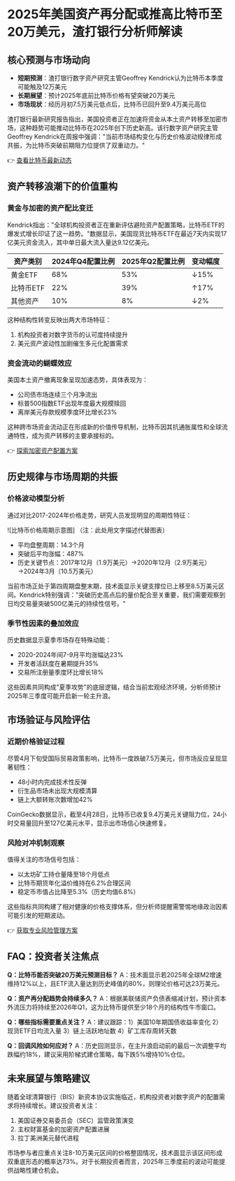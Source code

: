 # 2025年美国资产再分配或推高比特币至20万美元，渣打银行分析师解读

## 核心预测与市场动向

- **短期预测**：渣打银行数字资产研究主管Geoffrey Kendrick认为比特币本季度可能触及12万美元
- **长期展望**：预计2025年底前比特币价格有望突破20万美元
- **市场现状**：经历月初7.5万美元低点后，比特币已回升至9.4万美元高位

渣打银行最新研究报告指出，美国投资者正在加速将资金从本土资产转移至加密市场，这种趋势可能推动比特币在2025年创下历史新高。该行数字资产研究主管Geoffrey Kendrick在周报中强调："当前市场结构变化与历史价格波动规律形成共振，为比特币突破前期阻力位提供了双重动力。"

👉 [查看比特币最新动态](https://bit.ly/okx_welcome)

## 资产转移浪潮下的价值重构

### 黄金与加密的资产配比变迁
Kendrick指出："全球机构投资者正在重新评估避险资产配置策略，比特币ETF的爆发式增长印证了这一趋势。"数据显示，美国现货比特币ETF在最近7天内实现17亿美元资金流入，其中单日最大流入量达9.12亿美元。

| 资产类别 | 2024年Q4配置比例 | 2025年Q2配置比例 | 变动幅度 |
|----------|------------------|------------------|----------|
| 黄金ETF  | 68%              | 53%              | ↓15%     |
| 比特币ETF| 22%              | 39%              | ↑17%     |
| 其他资产 | 10%              | 8%               | ↓2%      |

这种结构性转变反映出两大市场特征：
1. 机构投资者对数字货币的认可度持续提升
2. 美元资产波动性加剧催生多元化配置需求

### 资金流动的蝴蝶效应
美国本土资产撤离现象呈现加速态势，具体表现为：
- 公司债市场连续三个月净流出
- 标普500指数ETF出现年度最大规模赎回
- 离岸美元存款规模季度环比增长23%

这种跨市场资金流动正在形成新的价值传导机制，比特币因其抗通胀属性和全球流通特性，成为资产转移的主要承接标的。

👉 [探索加密资产配置方案](https://bit.ly/okx_welcome)

## 历史规律与市场周期的共振

### 价格波动模型分析
通过对比2017-2024年价格走势，研究人员发现明显的周期性特征：

![比特币价格周期示意图]
（注：此处用文字描述代替图表）
- 平均盘整周期：14.3个月
- 突破后平均涨幅：487%
- 历史关键节点：2017年12月（1.9万美元）→2020年12月（2.9万美元）→2024年3月（10.5万美元）

当前市场正处于第四周期盘整末期，技术面显示关键支撑位已上移至8.5万美元区间。Kendrick特别强调："突破历史高点后的量价配合至关重要，我们需要观察到日均交易量突破500亿美元的持续性信号。"

### 季节性因素的叠加效应
历史数据显示夏季市场存在特殊动能：
- 2020-2024年间7-9月平均涨幅达23%
- 开发者活跃度在暑期提升35%
- 交易所注册量季度环比增长18%

这些因素共同构成"夏季攻势"的底层逻辑，结合当前宏观经济环境，分析师预计2025年三季度可能开启新一轮主升浪。

## 市场验证与风险评估

### 近期价格验证过程
尽管4月下旬受国际贸易政策影响，比特币一度跌破7.5万美元，但市场反应呈现显著韧性：
- 48小时内完成技术性反弹
- 衍生品市场未出现大规模清算
- 链上大额转账次数增加42%

CoinGecko数据显示，截至4月28日，比特币已收复9.4万美元关键阻力位，24小时交易量回升至127亿美元水平，显示出市场信心快速修复。

### 风险对冲机制观察
值得关注的市场信号包括：
- 以太坊矿工持仓量降至18个月低点
- 比特币期货年化溢价维持在6.2%合理区间
- 稳定币市值占比降至5.3%（历史均值6.8%）

这些指标共同构建了相对健康的价格支撑体系，但分析师提醒需警惕地缘政治因素可能引发的短期波动。

👉 [获取专业风险管理方案](https://bit.ly/okx_welcome)

## FAQ：投资者关注焦点

**Q：比特币能否突破20万美元预测目标？**
A：技术面显示若2025年全球M2增速维持12%以上，且ETF流入量达到历史峰值的80%，则理论价格可达23万美元。

**Q：资产再分配趋势会持续多久？**
A：根据美联储资产负债表缩减计划，预计资本外流压力将持续至2026年Q1，这为比特币提供至少18个月的结构性牛市窗口。

**Q：哪些指标需要重点关注？**
A：建议跟踪：1）美国10年期国债收益率变化 2）现货ETF日均流入量 3）链上活跃地址数 4）矿工库存周转天数

**Q：回调风险如何应对？**
A：历史回测显示，在主升浪启动前的最后一次调整平均跌幅约18%，建议采用阶梯式建仓策略，每下跌5%增持10%仓位。

## 未来展望与策略建议

随着全球清算银行（BIS）新资本协议实施临近，机构投资者对数字资产的配置需求将持续增长。建议投资者关注：
1. 美国证券交易委员会（SEC）监管政策演变
2. 主权财富基金的加密资产配置进展
3. 拉丁美洲美元替代进程

市场参与者应重点关注8-10万美元区间的价格整固情况，技术面显示该区间形成双重底形态的概率达73%。对于长期投资者而言，2025年三季度前的波动可能提供战略性建仓机会。